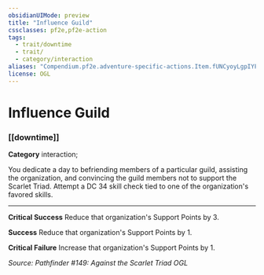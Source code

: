 ```yaml
---
obsidianUIMode: preview
title: "Influence Guild"
cssclasses: pf2e,pf2e-action
tags:
  - trait/downtime
  - trait/
  - category/interaction
aliases: "Compendium.pf2e.adventure-specific-actions.Item.fUNCyoyLgpIYFLe1"
license: OGL
---
```

# Influence Guild

### [[downtime]]

**Category** interaction; 




You dedicate a day to befriending members of a particular guild, assisting the organization, and convincing the guild members not to support the Scarlet Triad. Attempt a DC 34 skill check tied to one of the organization's favored skills.

* * *

**Critical Success** Reduce that organization's Support Points by 3.

**Success** Reduce that organization's Support Points by 1.

**Critical Failure** Increase that organization's Support Points by 1.

*Source: Pathfinder #149: Against the Scarlet Triad*
*OGL*